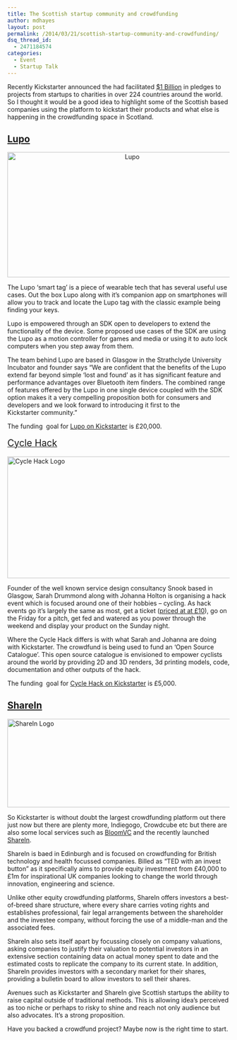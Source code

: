 ```yaml
---
title: The Scottish startup community and crowdfunding
author: mdhayes
layout: post
permalink: /2014/03/21/scottish-startup-community-and-crowdfunding/
dsq_thread_id:
  - 2471184574
categories:
  - Event
  - Startup Talk
---
```

Recently Kickstarter announced the had facilitated [$1 Billion][1] in pledges to projects from startups to charities in over 224 countries around the world. So I thought it would be a good idea to highlight some of the Scottish based companies using the platform to kickstart their products and what else is happening in the crowdfunding space in Scotland.

## [Lupo][2]

<p style="text-align: center;">
  <a href="https://www.kickstarter.com/projects/758697428/lupo-sixth-sense-device-for-your-smartphone?utm_source=hootsuite&utm_campaign=hootsuite"><img class=" wp-image-13682 aligncenter" alt="Lupo" src="http://rookieoven.com/wp-content/uploads/2014/03/lupo.jpg" width="550" height="283" /></a>
</p>

The Lupo &#8216;smart tag&#8217; is a piece of wearable tech that has several useful use cases. Out the box Lupo along with it&#8217;s companion app on smartphones will allow you to track and locate the Lupo tag with the classic example being finding your keys.

Lupo is empowered through an SDK open to developers to extend the functionality of the device. Some proposed use cases of the SDK are using the Lupo as a motion controller for games and media or using it to auto lock computers when you step away from them.

The team behind Lupo are based in Glasgow in the Strathclyde University Incubator and founder says “We are confident that the benefits of the Lupo extend far beyond simple ‘lost and found’ as it has significant feature and performance advantages over Bluetooth item finders. The combined range of features offered by the Lupo in one single device coupled with the SDK option makes it a very compelling proposition both for consumers and developers and we look forward to introducing it first to the Kickstarter community.”

The funding  goal for [Lupo on Kickstarter][3] is £20,000.

[<span style="font-size: 1.5em; line-height: 1.5em;">Cycle Hack</span>][4]

[<img class="alignnone  wp-image-13680" alt="Cycle Hack Logo" src="http://rookieoven.com/wp-content/uploads/2014/03/cycle-hack.png" width="550" height="275" />][5]

Founder of the well known service design consultancy Snook based in Glasgow, Sarah Drummond along with Johanna Holton is organising a hack event which is focused around one of their hobbies &#8211; cycling. As hack events go it&#8217;s largely the same as most, get a ticket ([priced at at £10][6]), go on the Friday for a pitch, get fed and watered as you power through the weekend and display your product on the Sunday night.

Where the Cycle Hack differs is with what Sarah and Johanna are doing with Kickstarter. The crowdfund is being used to fund an &#8216;Open Source Catalogue&#8217;. This open source catalogue is envisioned to empower cyclists around the world by providing 2D and 3D renders, 3d printing models, code, documentation and other outputs of the hack.

The funding  goal for [Cycle Hack on Kickstarter][7] is £5,000.

## [ShareIn][8]

[<img class="alignnone size-full wp-image-13699" alt="ShareIn Logo" src="http://rookieoven.com/wp-content/uploads/2014/03/sharein-logo.png" width="600" height="200" />][9]

So Kickstarter is without doubt the largest crowdfunding platform out there just now but there are plenty more, Indiegogo, Crowdcube etc but there are also some local services such as [BloomVC][10] and the recently launched [ShareIn][11].

ShareIn is baed in Edinburgh and is focused on crowdfunding for British technology and health focussed companies. Billed as “TED with an invest button” as it specifically aims to provide equity investment from £40,000 to £1m for inspirational UK companies looking to change the world through innovation, engineering and science.

Unlike other equity crowdfunding platforms, ShareIn offers investors a best-of-breed share structure, where every share carries voting rights and establishes professional, fair legal arrangements between the shareholder and the investee company, without forcing the use of a middle-man and the associated fees.

ShareIn also sets itself apart by focussing closely on company valuations, asking companies to justify their valuation to potential investors in an extensive section containing data on actual money spent to date and the estimated costs to replicate the company to its current state. In addition, ShareIn provides investors with a secondary market for their shares, providing a bulletin board to allow investors to sell their shares.

Avenues such as Kickstarter and ShareIn give Scottish startups the ability to raise capital outside of traditional methods. This is allowing idea&#8217;s perceived as too niche or perhaps to risky to shine and reach not only audience but also advocates. It&#8217;s a strong proposition.

Have you backed a crowdfund project? Maybe now is the right time to start.

 [1]: https://www.kickstarter.com/1billion "Kickstarted 1 Billion"
 [2]: http://www.mylupo.com/ "Lupo"
 [3]: https://www.kickstarter.com/projects/758697428/lupo-sixth-sense-device-for-your-smartphone?utm_source=hootsuite&utm_campaign=hootsuite "Lupo Kickstarter"
 [4]: http://www.cyclehack.com/ "cycle hack"
 [5]: https://www.kickstarter.com/projects/1227963692/cyclehack
 [6]: http://www.cyclehack.com/cyclehack-2014/ "cycle hack tickets"
 [7]: https://www.kickstarter.com/projects/1227963692/cyclehack "Cycle Hack"
 [8]: https://www.sharein.com/ "Sharein"
 [9]: https://www.sharein.com
 [10]: http://bloomvc.com/ "BloomVC"
 [11]: https://www.sharein.com/ "sharein"